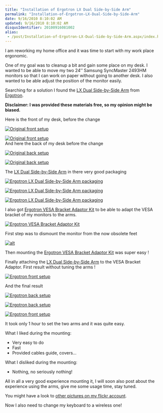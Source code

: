 ```yaml
---
title: "Installation of Ergotron LX Dual Side-by-Side Arm"
permalink: "Installation-of-Ergotron-LX-Dual-Side-by-Side-Arm"
date: 9/16/2010 8:10:02 AM
updated: 9/16/2010 8:10:02 AM
disqusIdentifier: 20100916081002
alias:
 - /post/Installation-of-Ergotron-LX-Dual-Side-by-Side-Arm.aspx/index.html
---
```

I am reworking my home office and it was time to start with my work place ergonomic.

One of my goal was to cleanup a bit and gain some place on my desk. I wanted to be able to move my two 24’’ Samsung SyncMaster 2493HM monitors so that I can work on paper without going to another desk. I also wanted to be able adjust the position of the monitor easily.
<!-- more -->

Searching for a solution I found the [LX Dual Side-by-Side Arm](http://www.ergotron.com/Products/tabid/65/PRDID/354/language/en-US/Default.aspx) from [Ergotron](http://www.ergotron.com/).

**<font style="background-color: #ffffff">Disclaimer: I was provided these materials free, so my opinion might be biased.</font>**

Here is the front of my desk, before the change

[![Original front setup](http://farm5.static.flickr.com/4078/4785843323_42769865e7.jpg)](http://www.flickr.com/photos/laurentkempe/4785843323/ "Original front setup by Laurent Kempé, on Flickr")

[![Original front setup](http://farm5.static.flickr.com/4093/4786473038_01c5ea0164.jpg)](http://www.flickr.com/photos/laurentkempe/4786473038/ "Original front setup by Laurent Kempé, on Flickr")       
And here the back of my desk before the change

[![Original back setup](http://farm5.static.flickr.com/4099/4785848045_10cd7531f0.jpg)](http://www.flickr.com/photos/laurentkempe/4785848045/ "Original back setup by Laurent Kempé, on Flickr")

[![Original back setup](http://farm5.static.flickr.com/4102/4786478218_823d2b7910.jpg)](http://www.flickr.com/photos/laurentkempe/4786478218/ "Original back setup by Laurent Kempé, on Flickr")

The [LX Dual Side-by-Side Arm](http://www.ergotron.com/Products/tabid/65/PRDID/354/language/en-US/Default.aspx) in there very good packaging

[![Ergotron LX Dual Side-by-Side Arm packaging](http://farm5.static.flickr.com/4079/4785833129_5eeef36fea_m.jpg)](http://www.flickr.com/photos/laurentkempe/4785833129/ "Ergotron LX Dual Side-by-Side Arm packaging by Laurent Kempé, on Flickr")

[![Ergotron LX Dual Side-by-Side Arm packaging](http://farm5.static.flickr.com/4142/4786469552_01c599aa70_m.jpg)](http://www.flickr.com/photos/laurentkempe/4786469552/ "Ergotron LX Dual Side-by-Side Arm packaging by Laurent Kempé, on Flickr")

[![Ergotron LX Dual Side-by-Side Arm packaging](http://farm5.static.flickr.com/4095/4785836003_d16db20114_m.jpg)](http://www.flickr.com/photos/laurentkempe/4785836003/ "Ergotron LX Dual Side-by-Side Arm packaging by Laurent Kempé, on Flickr")

I also got [Ergotron VESA Bracket Adaptor Kit](http://www.ergotron.com/Products/tabid/65/PRDID/253/Language/en-US/Default.aspx) to be able to adapt the VESA bracket of my monitors to the arms.

[![Ergotron VESA Bracket Adaptor Kit](http://farm5.static.flickr.com/4098/4786466628_c1fc966508_m.jpg)](http://www.flickr.com/photos/laurentkempe/4786466628/ "Ergotron VESA Bracket Adaptor Kit by Laurent Kempé, on Flickr")

First step was to dismount the monitor from the now obsolete feet

[![alt](http://farm5.static.flickr.com/4140/4786482678_cf430f6212.jpg)](http://www.flickr.com/photos/laurentkempe/4786482678/ "Untitled by Laurent Kempé, on Flickr") 

Then mounting the [Ergotron VESA Bracket Adaptor Kit](http://www.ergotron.com/Products/tabid/65/PRDID/253/Language/en-US/Default.aspx) was super easy !

Finally attaching the [LX Dual Side-by-Side Arm](http://www.ergotron.com/Products/tabid/65/PRDID/354/language/en-US/Default.aspx) to the VESA Bracket Adaptor.
 First result without tuning the arms !  

[![Ergotron front setup](http://farm5.static.flickr.com/4096/4897594934_165b2e4bd4.jpg)](http://www.flickr.com/photos/laurentkempe/4897594934/ "Ergotron front setup by Laurent Kempé, on Flickr")

And the final result

[![Ergotron back setup](http://farm5.static.flickr.com/4116/4897016167_f6a0081e44.jpg)](http://www.flickr.com/photos/laurentkempe/4897016167/ "Ergotron back setup by Laurent Kempé, on Flickr")

[![Ergotron back setup](http://farm5.static.flickr.com/4080/4897025171_d56b8397b6.jpg)](http://www.flickr.com/photos/laurentkempe/4897025171/ "Ergotron back setup by Laurent Kempé, on Flickr") 

[![Ergotron front setup](http://farm5.static.flickr.com/4115/4897012887_23227deb12_z.jpg)](http://www.flickr.com/photos/laurentkempe/4897012887/ "Ergotron front setup by Laurent Kempé, on Flickr")

It took only 1 hour to set the two arms and it was quite easy.

<font style="background-color: #ffffff">What I liked during the mounting:</font>

*   Very easy to do
*   Fast
*   Provided cables guide, covers…  

What I disliked during the mounting:

*   Nothing, no seriously nothing!  

All in all a very good experience mounting it, I will soon also post about the experience using the arms, give me some usage time, stay tuned.

You might have a look to [other pictures on my flickr account](http://www.flickr.com/photos/laurentkempe/sets/72157624611507137/).

Now I also need to change my keyboard to a wireless one!
